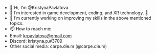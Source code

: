 - 👋 Hi, I’m @KristynaPavlatova
- 👀 I’m interested in game development, coding, and XR technology. 💞️
- 🌱 I’m currently working on improving my skills in the above mentioned topics.
- 📫 How to reach me:
-   Email: krpavlatova@gmail.com
-   Discord: kristyna.p.#3709
-   Other social media: carpe.die.m (@carpe.die.m)

<!---
KristynaPavlatova/KristynaPavlatova is a ✨ special ✨ repository because its `README.md` (this file) appears on your GitHub profile.
You can click the Preview link to take a look at your changes.
--->
